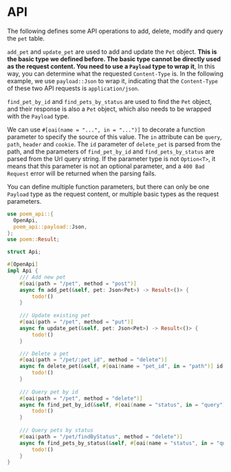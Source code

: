 # API

The following defines some API operations to add, delete, modify and query the `pet` table.

`add_pet` and `update_pet` are used to add and update the `Pet` object. **This is the basic type we defined before. 
The basic type cannot be directly used as the request content. You need to use a `Payload` type to wrap it**, In this way,
you can determine what the requested `Content-Type` is. In the following example, we use `payload::Json` to wrap it, 
indicating that the `Content-Type` of these two API requests is `application/json`.

`find_pet_by_id` and `find_pets_by_status` are used to find the `Pet` object, and their response is also a `Pet` object, 
which also needs to be wrapped with the `Payload` type.

We can use `#[oai(name = "...", in = "...")]` to decorate a function parameter to specify the source of this value. 
The `in` attribute can be `query`, ` path`, `header` and `cookie`. The `id` parameter of `delete_pet` is parsed from the 
path, and the parameters of `find_pet_by_id` and `find_pets_by_status` are parsed from the Url query string. If the 
parameter type is not `Option<T>`, it means that this parameter is not an optional parameter, and a `400 Bad Request` error 
will be returned when the parsing fails.

You can define multiple function parameters, but there can only be one `Payload` type as the request content, or multiple 
basic types as the request parameters.

```rust
use poem_api::{
  OpenApi,
  poem_api::payload::Json,
};
use poem::Result;

struct Api;

#[OpenApi]
impl Api {
    /// Add new pet
    #[oai(path = "/pet", method = "post")]
    async fn add_pet(&self, pet: Json<Pet>) -> Result<()> {
        todo!()
    }
  
    /// Update existing pet
    #[oai(path = "/pet", method = "put")]
    async fn update_pet(&self, pet: Json<Pet>) -> Result<()> {
        todo!()
    }

    /// Delete a pet
    #[oai(path = "/pet/:pet_id", method = "delete")]
    async fn delete_pet(&self, #[oai(name = "pet_id", in = "path")] id: u64) -> Result<()> {
        todo!()
    }
  
    /// Query pet by id
    #[oai(path = "/pet", method = "delete")]
    async fn find_pet_by_id(&self, #[oai(name = "status", in = "query")] id: u64) -> Result<Json<Pet>> {
        todo!()
    } 
  
    /// Query pets by status
    #[oai(path = "/pet/findByStatus", method = "delete")]
    async fn find_pets_by_status(&self, #[oai(name = "status", in = "query")] status: Status) -> Result<Json<Vec<Pet>>> {
        todo!()
    }
}
```
